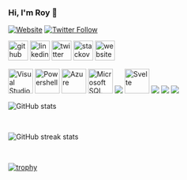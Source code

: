 ### Hi, I'm Roy 👋 

[![Website](https://img.shields.io/website?label=ashbrook.io&style=for-the-badge&url=https%3A%2F%2Fashbrook.io)](https://ashbrook.io)
[![Twitter Follow](https://img.shields.io/twitter/follow/royashbrook?color=1DA1F2&logo=twitter&style=for-the-badge)](https://twitter.com/intent/follow?original_referer=https%3A%2F%2Fgithub.com%2Froyashbrook&screen_name=royashbrook)

[<img src='https://cdn.jsdelivr.net/npm/simple-icons@3.0.1/icons/github.svg' alt='github' height='40'>](https://github.com/royashbrook)
[<img src='https://cdn.jsdelivr.net/npm/simple-icons@3.0.1/icons/linkedin.svg' alt='linkedin' height='40'>](https://www.linkedin.com/in/royashbrook/)
[<img src='https://cdn.jsdelivr.net/npm/simple-icons@3.0.1/icons/twitter.svg' alt='twitter' height='40'>](https://twitter.com/royashbrook)
[<img src='https://cdn.jsdelivr.net/npm/simple-icons@3.0.1/icons/stackoverflow.svg' alt='stackoverflow' height='40'>](https://stackoverflow.com/users/royashbrook)
[<img src='https://cdn.jsdelivr.net/npm/simple-icons@3.0.1/icons/icloud.svg' alt='website' height='40'>](https://ashbrook.io)  

<img alt="Visual Studio Code" height="50px" src="https://cdn.jsdelivr.net/gh/devicons/devicon/icons/vscode/vscode-original.svg" />
<img alt="Powershell" height="50px" src="https://raw.githubusercontent.com/PowerShell/PowerShell/7dc4587014bfa22919c933607bf564f0ba53db2e/assets/powershell_128.svg" />
<img alt="Azure" height="50px" src="https://cdn.jsdelivr.net/gh/devicons/devicon/icons/azure/azure-original.svg" />
<img alt="Microsoft SQL Server" height="50px" style="background-color: white;" src="https://cdn.jsdelivr.net/gh/devicons/devicon/icons/microsoftsqlserver/microsoftsqlserver-plain-wordmark.svg" />
<img src="https://icongr.am/devicon/csharp-original.svg?size=50&color=currentColor" />
<img alt="Svelte" height="50px" src="https://cdn.jsdelivr.net/gh/devicons/devicon/icons/svelte/svelte-original.svg" />
<img src="https://icongr.am/devicon/javascript-original.svg?size=50&color=currentColor" />
<img src="https://icongr.am/devicon/bootstrap-plain.svg?size=50&color=currentColor" />
<img src="https://icongr.am/devicon/github-original.svg?size=50&color=currentColor" />
<!-- <img src="https://icongr.am/devicon/npm-original-wordmark.svg?size=50&color=currentColor" /> -->


<br />

<!-- ### Things I have used in the past:

<img src="https://icongr.am/devicon/amazonwebservices-original.svg?size=50&color=currentColor" />
<img src="https://icongr.am/devicon/atom-original.svg?size=50&color=currentColor" />
<img src="https://icongr.am/devicon/angularjs-original.svg?size=50&color=currentColor" />
<img src="https://icongr.am/devicon/php-original.svg?size=50&color=currentColor" />
<img src="https://icongr.am/devicon/postgresql-original.svg?size=50&color=currentColor" />
<img src="https://icongr.am/devicon/ruby-original.svg?size=50&color=currentColor" />
<img src="https://icongr.am/devicon/jquery-original.svg?size=50&color=currentColor" />
<img src="https://icongr.am/devicon/java-original.svg?size=50&color=currentColor" />
<img src="https://icongr.am/devicon/html5-original.svg?size=50&color=currentColor" />
<img src="https://icongr.am/devicon/drupal-original.svg?size=50&color=currentColor" />


<br /><br /> -->

![GitHub stats](https://github-readme-stats.vercel.app/api?username=royashbrook&show_icons=true&count_private=true)  

<!-- <br />

![GitHub metrics](https://metrics.lecoq.io/royashbrook)   -->

<br />

![GitHub streak stats](https://github-readme-streak-stats.herokuapp.com/?user=royashbrook)  

<br />

[![trophy](https://github-profile-trophy.vercel.app/?username=royashbrook)](https://github.com/ryo-ma/github-profile-trophy)



[website]: https://ashbrook.io
[twitter]: https://twitter.com/royashbrook
[linkedin]: https://linkedin.com/in/royashbrook
